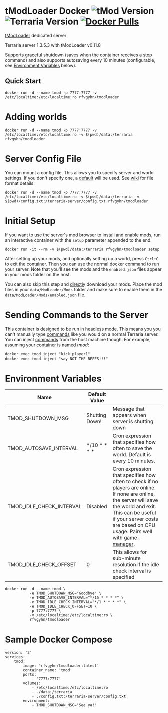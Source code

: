 # tModLoader Docker ![tMod Version] ![Terraria Version]  [![Docker Pulls]][0]

[tModLoader] dedicated server

Terraria server 1.3.5.3 with tModLoader v0.11.8

Supports graceful shutdown (saves when the container receives a stop command) and also supports autosaving every 10 minutes (configurable, see [Environment Variables] below).

## Quick Start

    docker run -d --name tmod -p 7777:7777 -v /etc/localtime:/etc/localtime:ro rfvgyhn/tmodloader

# Adding worlds

    docker run -d --name tmod -p 7777:7777 -v /etc/localtime:/etc/localtime:ro -v $(pwd)/data:/terraria rfvgyhn/tmodloader

# Server Config File

You can mount a config file. This allows you to specify server and world settings. If you don't specify one, a [default] will be used. See [wiki] for file format details.

    docker run -d --name tmod -p 7777:7777 -v /etc/localtime:/etc/localtime:ro -v $(pwd)/data:/terraria -v $(pwd)/config.txt:/terraria-server/config.txt rfvgyhn/tmodloader

# Initial Setup

If you want to use the server's mod browser to install and enable mods, run an interactive container with the `setup` parameter appended to the end.

    docker run -it --rm -v $(pwd)/data:/terraria rfvgyhn/tmodloader setup

After setting up your mods, and optionally setting up a world, press `Ctrl+C` to exit the container. Then you can use the normal docker command to run your server. Note that you'll see the mods and the `enabled.json` files appear in your mods folder on the host.

You can also skip this step and [directly] download your mods. Place the mod files in your `data/ModLoader/Mods` folder and make sure to enable them in the `data/ModLoader/Mods/enabled.json` file.

# Sending Commands to the Server

This container is designed to be run in headless mode. This means you you can't manually type [commands] like you would on a normal Terraria server.
You can inject [commands] from the host machine though. For example, assuming your container is named _tmod_:

    docker exec tmod inject "kick player1"
    docker exec tmod inject "say NOT THE BEEES!!!"

# Environment Variables

Name                     | Default Value  | |
-------------------------|----------------|-
TMOD_SHUTDOWN_MSG        | Shutting Down! | Message that appears when server is shutting down
TMOD_AUTOSAVE_INTERVAL   | */10 * * * *   | Cron expression that specifies how often to save the world. Default is every 10 minutes.
TMOD_IDLE_CHECK_INTERVAL | Disabled       | Cron expression that specifies how often to check if no players are online. If none are online, the server will save the world and exit. This can be useful if your server costs are based on CPU usage. Pairs well with [game-manager].
TMOD_IDLE_CHECK_OFFSET   | 0              | This allows for sub-minute resolution if the idle check interval is specified

    docker run -d --name tmod \
               -e TMOD_SHUTDOWN_MSG="Goodbye" \
               -e TMOD_AUTOSAVE_INTERVAL="*/15 * * * *" \
               -e TMOD_IDLE_CHECK_INTERVAL="*/1 * * * *" \
               -e TMOD_IDLE_CHECK_OFFSET=10 \
               -p 7777:7777 \
               -v /etc/localtime:/etc/localtime:ro \
               rfvgyhn/tmodloader

# Sample Docker Compose

    version: '3'
    services:
        tmod:
            image: 'rfvgyhn/tmodloader:latest'
            container_name: 'tmod'
            ports:
                - '7777:7777'
            volumes:
                - /etc/localtime:/etc/localtime:ro
                - ./data:/terraria
                - ./config.txt:/terraria-server/config.txt
            environment:
                - TMOD_SHUTDOWN_MSG="See ya!"

[tModLoader]: https://www.tmodloader.net/
[wiki]: https://terraria.gamepedia.com/Server#Server_config_file
[commands]: https://terraria.gamepedia.com/Server#List_of_console_commands
[tMod Version]: https://img.shields.io/badge/tMod-0.11.8-blue
[Terraria Version]: https://img.shields.io/badge/Terraria-1.3.5.3-blue
[Docker Stars]: https://img.shields.io/docker/stars/rfvgyhn/tmodloader.svg
[Docker Pulls]: https://img.shields.io/docker/pulls/rfvgyhn/tmodloader.svg
[default]: https://github.com/Rfvgyhn/tmodloader-docker/blob/master/config.txt
[directly]: https://github.com/tModLoader/tModLoader/wiki/Mod-Browser#direct-download
[Environment Variables]: #environment-variables
[game-manager]: https://hub.docker.com/r/rfvgyhn/game-manager/
[0]: https://hub.docker.com/r/rfvgyhn/tmodloader